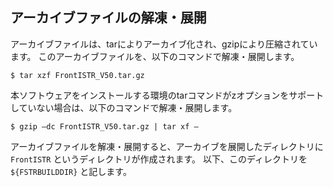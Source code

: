 ## アーカイブファイルの解凍・展開

アーカイブファイルは、tarによりアーカイブ化され、gzipにより圧縮されています。
このアーカイブファイルを、以下のコマンドで解凍・展開します。

```
$ tar xzf FrontISTR_V50.tar.gz
```

本ソフトウェアをインストールする環境のtarコマンドがzオプションをサポートしていない場合は、以下のコマンドで解凍・展開します。

```
$ gzip –dc FrontISTR_V50.tar.gz | tar xf –
```

アーカイブファイルを解凍・展開すると、アーカイブを展開したディレクトリに `FrontISTR` というディレクトリが作成されます。
以下、このディレクトリを `${FSTRBUILDDIR}` と記します。
